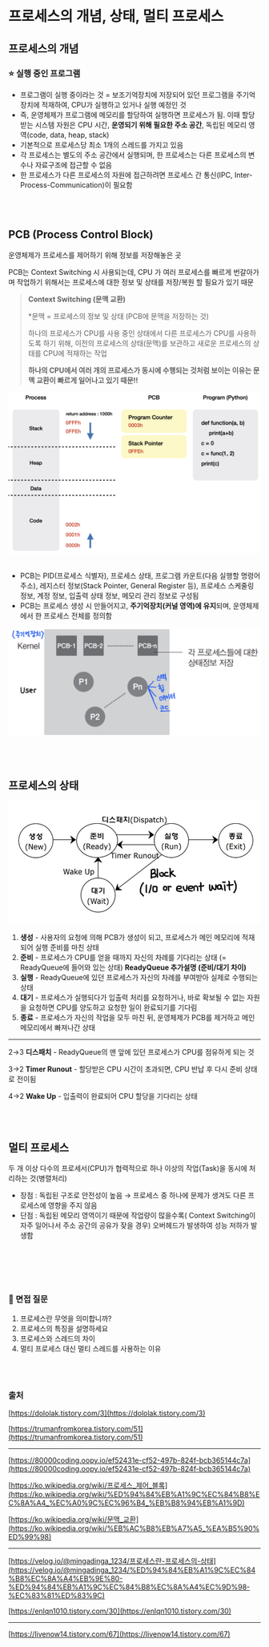 # 프로세스의 개념, 상태, 멀티 프로세스
## 프로세스의 개념
### ⭐️ 실행 중인 프로그램


- 프로그램이 실행 중이라는 것 = 보조기억장치에 저장되어 있던 프로그램을 주기억장치에 적재하여, CPU가 실행하고 있거나 실행 예정인 것
- 즉, 운영체제가 프로그램에 메모리를 할당하여 실행하면 프로세스가 됨. 이때 할당 받는 시스템 자원은 CPU 시간, **운영되기 위해 필요한 주소 공간**, 독립된 메모리 영역(code, data, heap, stack)
- 기본적으로 프로세스당 최소 1개의 스레드를 가지고 있음
- 각 프로세스는 별도의 주소 공간에서 실행되며, 한 프로세스는 다른 프로세스의 변수나 자료구조에 접근할 수 없음
- 한 프로세스가 다른 프로세스의 자원에 접근하려면 프로세스 간 통신(IPC, Inter-Process-Communication)이 필요함

<br></br>
## **PCB (Process Control Block)**

운영체제가 프로세스를 제어하기 위해 정보를 저장해놓은 곳

PCB는 Context Switching 시 사용되는데, CPU 가 여러 프로세스를 빠르게 번갈아가며 작업하기 위해서는 프로세스에 대한 정보 및 상태를 저장/복원 할 필요가 있기 때문

> **Context Switching (문맥 교환)**
> 
> *문맥 = 프로세스의 정보 및 상태 (PCB에 문맥을 저장하는 것)
> 
> 
> 하나의 프로세스가 CPU를 사용 중인 상태에서 다른 프로세스가 CPU를 사용하도록 하기 위해, 이전의 프로세스의 상태(문맥)를 보관하고 새로운 프로세스의 상태를 CPU에 적재하는 작업
> 
> **하나의 CPU에서 여러 개의 프로세스가 동시에 수행되는 것처럼 보이는 이유는 문맥 교환이 빠르게 일어나고 있기 때문!!**
> 

![스크린샷 2023-07-06 오전 11.40.59.png](./image/process_1.png)
<br></br>
- PCB는 PID(프로세스 식별자), 프로세스 상태, 프로그램 카운트(다음 실행할 명령어 주소), 레지스터 정보(Stack Pointer, General Register 등), 프로세스 스케줄링 정보, 계정 정보, 입출력 상태 정보, 메모리 관리 정보로 구성됨
- PCB는 프로세스 생성 시 만들어지고, **주기억장치(커널 영역)에 유지**되며, 운영체제에서 한 프로세스 전체를 정의함

![스크린샷 2023-07-06 오전 11.59.01.jpg](./image/process_2.jpg)


<br></br>
## 프로세스의 상태

![프로세스_상태전이도.jpg](./image/process_3.jpg)

1. **생성** - 사용자의 요청에 의해 PCB가 생성이 되고, 프로세스가 메인 메모리에 적재되어 실행 준비를 마친 상태
2. **준비** - 프로세스가 CPU를 얻을 때까지 자신의 차례를 기다리는 상태 (= ReadyQueue에 들어와 있는 상태) **ReadyQueue 추가설명 (준비/대기 차이)**
3. **실행** - ReadyQueue에 있던 프로세스가 자신의 차례를 부여받아 실제로 수행되는 상태
4. **대기** - 프로세스가 실행되다가 입출력 처리를 요청하거나, 바로 확보될 수 없는 자원을 요청하면 CPU를 양도하고 요청한 일이 완료되기를 기다림
5. **종료** - 프로세스가 자신의 작업을 모두 마친 뒤, 운영체제가 PCB를 제거하고 메인 메모리에서 빠져나간 상태
---
2→3  **디스패치** - ReadyQueue의 맨 앞에 있던 프로세스가 CPU를 점유하게 되는 것

3→2  **Timer Runout** - 할당받은 CPU 시간이 초과되면, CPU 반납 후 다시 준비 상태로 전이됨 

4→2  **Wake Up** - 입출력이 완료되어 CPU 할당을 기다리는 상태


<br></br>
## 멀티 프로세스

두 개 이상 다수의 프로세서(CPU)가 협력적으로 하나 이상의 작업(Task)을 동시에 처리하는 것(병렬처리)

- 장점 : 독립된 구조로 안전성이 높음 → 프로세스 중 하나에 문제가 생겨도 다른 프로세스에 영향을 주지 않음
- 단점 : 독립된 메모리 영역이기 때문에 작업량이 많을수록( Context Switching이 자주 일어나서 주소 공간의 공유가 잦을 경우) 오버헤드가 발생하여 성능 저하가 발생함


<br></br>
<br></br>
### 🎤 면접 질문

1. 프로세스란 무엇을 의미합니까?
2. 프로세스의 특징을 설명하세요
3. 프로세스와 스레드의 차이
4. 멀티 프로세스 대신 멀티 스레드를 사용하는 이유

<br></br>
### 출처

[https://dololak.tistory.com/3](https://dololak.tistory.com/3)

[https://trumanfromkorea.tistory.com/51](https://trumanfromkorea.tistory.com/51)

---

[https://80000coding.oopy.io/ef52431e-cf52-497b-824f-bcb365144c7a](https://80000coding.oopy.io/ef52431e-cf52-497b-824f-bcb365144c7a)

[https://ko.wikipedia.org/wiki/프로세스_제어_블록](https://ko.wikipedia.org/wiki/%ED%94%84%EB%A1%9C%EC%84%B8%EC%8A%A4_%EC%A0%9C%EC%96%B4_%EB%B8%94%EB%A1%9D)

[https://ko.wikipedia.org/wiki/문맥_교환](https://ko.wikipedia.org/wiki/%EB%AC%B8%EB%A7%A5_%EA%B5%90%ED%99%98)

---

[https://velog.io/@mingadinga_1234/프로세스란-프로세스의-상태](https://velog.io/@mingadinga_1234/%ED%94%84%EB%A1%9C%EC%84%B8%EC%8A%A4%EB%9E%80-%ED%94%84%EB%A1%9C%EC%84%B8%EC%8A%A4%EC%9D%98-%EC%83%81%ED%83%9C)

[https://enlqn1010.tistory.com/30](https://enlqn1010.tistory.com/30)

---

[https://livenow14.tistory.com/67](https://livenow14.tistory.com/67)
